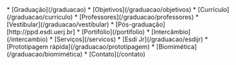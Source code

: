 <div class="nav" markdown=1>
*   [Graduação](/graduacao)
    *    [Objetivos](/graduacao/objetivos)
    *    [Currículo](/graduacao/curriculo)
    *    [Professores](/graduacao/professores)
    *    [Vestibular](/graduacao/vestibular)
*   [Pós-graduação][http://ppd.esdi.uerj.br]
*   [Portifólio](/portifolio)
*   [Intercâmbio](/intercambio)
*   [Serviços](/servicos)
    *    [Esdi Jr](/graduacao/esdijr)
    *    [Prototipagem rápida](/graduacao/prototipagem)
    *    [Biomimética](/graduacao/biomimética)
*   [Contato](/contato)
</div>

